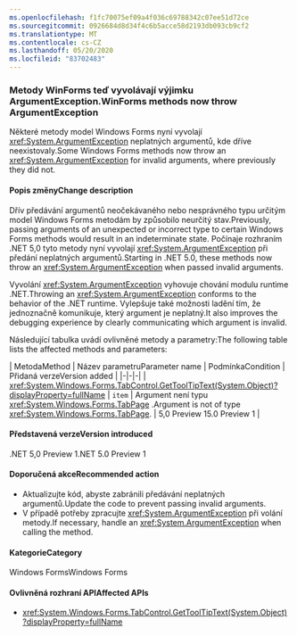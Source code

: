 ```yaml
---
ms.openlocfilehash: f1fc70075ef09a4f036c69788342c07ee51d72ce
ms.sourcegitcommit: 0926684d8d34f4c6b5acce58d2193db093cb9cf2
ms.translationtype: MT
ms.contentlocale: cs-CZ
ms.lasthandoff: 05/20/2020
ms.locfileid: "83702483"
---
```

### <a name="winforms-methods-now-throw-argumentexception"></a><span data-ttu-id="7158d-101">Metody WinForms teď vyvolávají výjimku ArgumentException.</span><span class="sxs-lookup"><span data-stu-id="7158d-101">WinForms methods now throw ArgumentException</span></span>

<span data-ttu-id="7158d-102">Některé metody model Windows Forms nyní vyvolají <xref:System.ArgumentException> neplatných argumentů, kde dříve neexistovaly.</span><span class="sxs-lookup"><span data-stu-id="7158d-102">Some Windows Forms methods now throw an <xref:System.ArgumentException> for invalid arguments, where previously they did not.</span></span>

#### <a name="change-description"></a><span data-ttu-id="7158d-103">Popis změny</span><span class="sxs-lookup"><span data-stu-id="7158d-103">Change description</span></span>

<span data-ttu-id="7158d-104">Dřív předávání argumentů neočekávaného nebo nesprávného typu určitým model Windows Forms metodám by způsobilo neurčitý stav.</span><span class="sxs-lookup"><span data-stu-id="7158d-104">Previously, passing arguments of an unexpected or incorrect type to certain Windows Forms methods would result in an indeterminate state.</span></span> <span data-ttu-id="7158d-105">Počínaje rozhraním .NET 5,0 tyto metody nyní vyvolají <xref:System.ArgumentException> při předání neplatných argumentů.</span><span class="sxs-lookup"><span data-stu-id="7158d-105">Starting in .NET 5.0, these methods now throw an <xref:System.ArgumentException> when passed invalid arguments.</span></span>

<span data-ttu-id="7158d-106">Vyvolání <xref:System.ArgumentException> vyhovuje chování modulu runtime .NET.</span><span class="sxs-lookup"><span data-stu-id="7158d-106">Throwing an <xref:System.ArgumentException> conforms to the behavior of the .NET runtime.</span></span> <span data-ttu-id="7158d-107">Vylepšuje také možnosti ladění tím, že jednoznačně komunikuje, který argument je neplatný.</span><span class="sxs-lookup"><span data-stu-id="7158d-107">It also improves the debugging experience by clearly communicating which argument is invalid.</span></span>

<span data-ttu-id="7158d-108">Následující tabulka uvádí ovlivněné metody a parametry:</span><span class="sxs-lookup"><span data-stu-id="7158d-108">The following table lists the affected methods and parameters:</span></span>

| <span data-ttu-id="7158d-109">Metoda</span><span class="sxs-lookup"><span data-stu-id="7158d-109">Method</span></span> | <span data-ttu-id="7158d-110">Název parametru</span><span class="sxs-lookup"><span data-stu-id="7158d-110">Parameter name</span></span> | <span data-ttu-id="7158d-111">Podmínka</span><span class="sxs-lookup"><span data-stu-id="7158d-111">Condition</span></span> | <span data-ttu-id="7158d-112">Přidaná verze</span><span class="sxs-lookup"><span data-stu-id="7158d-112">Version added</span></span> |
|-|-|-|
| <xref:System.Windows.Forms.TabControl.GetToolTipText(System.Object)?displayProperty=fullName> | `item` | <span data-ttu-id="7158d-113">Argument není typu <xref:System.Windows.Forms.TabPage> .</span><span class="sxs-lookup"><span data-stu-id="7158d-113">Argument is not of type <xref:System.Windows.Forms.TabPage>.</span></span> | <span data-ttu-id="7158d-114">5,0 Preview 1</span><span class="sxs-lookup"><span data-stu-id="7158d-114">5.0 Preview 1</span></span> |

#### <a name="version-introduced"></a><span data-ttu-id="7158d-115">Představená verze</span><span class="sxs-lookup"><span data-stu-id="7158d-115">Version introduced</span></span>

<span data-ttu-id="7158d-116">.NET 5,0 Preview 1</span><span class="sxs-lookup"><span data-stu-id="7158d-116">.NET 5.0 Preview 1</span></span>

#### <a name="recommended-action"></a><span data-ttu-id="7158d-117">Doporučená akce</span><span class="sxs-lookup"><span data-stu-id="7158d-117">Recommended action</span></span>

- <span data-ttu-id="7158d-118">Aktualizujte kód, abyste zabránili předávání neplatných argumentů.</span><span class="sxs-lookup"><span data-stu-id="7158d-118">Update the code to prevent passing invalid arguments.</span></span>
- <span data-ttu-id="7158d-119">V případě potřeby zpracujte <xref:System.ArgumentException> při volání metody.</span><span class="sxs-lookup"><span data-stu-id="7158d-119">If necessary, handle an <xref:System.ArgumentException> when calling the method.</span></span>

#### <a name="category"></a><span data-ttu-id="7158d-120">Kategorie</span><span class="sxs-lookup"><span data-stu-id="7158d-120">Category</span></span>

<span data-ttu-id="7158d-121">Windows Forms</span><span class="sxs-lookup"><span data-stu-id="7158d-121">Windows Forms</span></span>

#### <a name="affected-apis"></a><span data-ttu-id="7158d-122">Ovlivněná rozhraní API</span><span class="sxs-lookup"><span data-stu-id="7158d-122">Affected APIs</span></span>

- <xref:System.Windows.Forms.TabControl.GetToolTipText(System.Object)?displayProperty=fullName>

<!-- 

#### Affected APIs

- `M:System.Windows.Forms.TabControl.GetToolTipText(System.Object)`

-->

